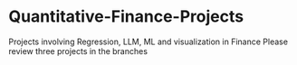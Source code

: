 # Quantitative-Finance-Projects
Projects involving Regression, LLM, ML and visualization in Finance
Please review three projects in the branches

